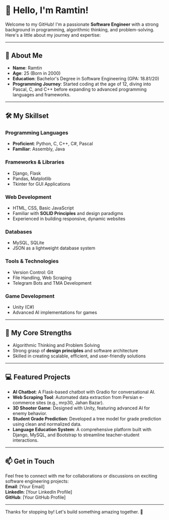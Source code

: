 # 👋 Hello, I'm Ramtin!

Welcome to my GitHub! I'm a passionate **Software Engineer** with a strong background in programming, algorithmic thinking, and problem-solving. Here's a little about my journey and expertise:

---

## 🚀 About Me

- **Name**: Ramtin  
- **Age**: 25 (Born in 2000)  
- **Education**: Bachelor's Degree in Software Engineering (GPA: 18.81/20)  
- **Programming Journey**: Started coding at the age of 12, diving into Pascal, C, and C++ before expanding to advanced programming languages and frameworks.

---

## 🛠️ My Skillset

### **Programming Languages**
- **Proficient**: Python, C, C++, C#, Pascal  
- **Familiar**: Assembly, Java

### **Frameworks & Libraries**
- Django, Flask  
- Pandas, Matplotlib  
- Tkinter for GUI Applications

### **Web Development**
- HTML, CSS, Basic JavaScript  
- Familiar with **SOLID Principles** and design paradigms  
- Experienced in building responsive, dynamic websites

### **Databases**
- MySQL, SQLite  
- JSON as a lightweight database system

### **Tools & Technologies**
- Version Control: Git  
- File Handling, Web Scraping  
- Telegram Bots and TMA Development  

### **Game Development**
- Unity (C#)  
- Advanced AI implementations for games

---

## 🧠 My Core Strengths
- Algorithmic Thinking and Problem Solving  
- Strong grasp of **design principles** and software architecture  
- Skilled in creating scalable, efficient, and user-friendly solutions  

---

## 💻 Featured Projects
- **AI Chatbot**: A Flask-based chatbot with Gradio for conversational AI.  
- **Web Scraping Tool**: Automated data extraction from Persian e-commerce sites (e.g., mrp30, Jahan Bazar).  
- **3D Shooter Game**: Designed with Unity, featuring advanced AI for enemy behavior.  
- **Student Grade Prediction**: Developed a tree model for grade prediction using clean and normalized data.  
- **Language Education System**: A comprehensive platform built with Django, MySQL, and Bootstrap to streamline teacher-student interactions.

---

## 📫 Get in Touch
Feel free to connect with me for collaborations or discussions on exciting software engineering projects:  
**Email**: [Your Email]  
**LinkedIn**: [Your LinkedIn Profile]  
**GitHub**: [Your GitHub Profile]  

---

Thanks for stopping by! Let's build something amazing together. 🚀
